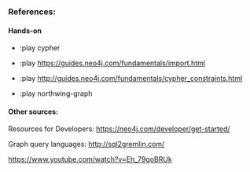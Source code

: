 ### References:

#### Hands-on
- :play cypher

- :play https://guides.neo4j.com/fundamentals/import.html

- :play http://guides.neo4j.com/fundamentals/cypher_constraints.html

- :play northwing-graph

#### Other sources:

Resources for Developers: https://neo4j.com/developer/get-started/

Graph query languages: http://sql2gremlin.com/

https://www.youtube.com/watch?v=Eh_79goBRUk